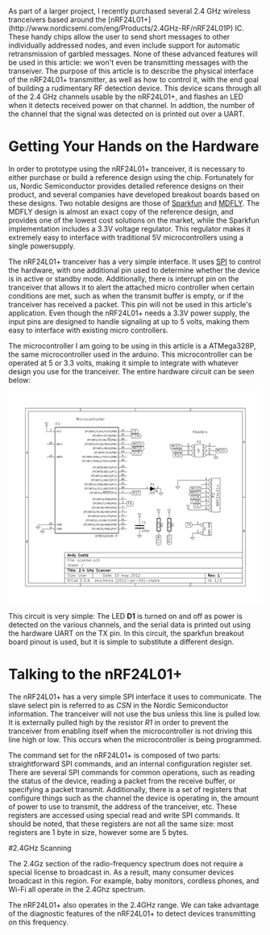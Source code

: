 <meta name="keywords" content="nRF24L01p,SPI"/>
As part of a larger project, I recently purchased several 2.4 GHz
wireless tranceivers based around the
[nRF24L01+](http://www.nordicsemi.com/eng/Products/2.4GHz-RF/nRF24L01P)
IC. These handy chips allow the user to send short messages to other
individually addressed nodes, and even include support for automatic
retransmission of garbled messages.  None of these advanced features
will be used in this article: we won't even be transmitting messages
with the transeiver. The purpose of this article is to describe the
physical interface of the nRF24L01+ transmitter, as well as how to
control it, with the end goal of building a rudimentary RF detection
device. This device scans through all of the 2.4 GHz channels usable
by the nRF24L01+, and flashes an LED when it detects received power on
that channel. In addtion, the number of the channel that the signal
was detected on is printed out over a UART.

<a name='more'></a>

# Getting Your Hands on the Hardware
In order to prototype using the nRF24L01+ tranceiver, it is necessary
to either purchase or build a reference design using the chip.
Fortunately for us, Nordic Semiconductor provides detailed reference
designs on their product, and several companies have developed
breakout boards based on these designs. Two notable designs are those
of [Sparkfun](http://www.sparkfun.com/products/691) and
[MDFLY](http://www.mdfly.com/index.php?main_page=product_info&cPath=8&products_id=81&zenid=98sjt2i4lvj6uhviqb587uuoo6).
The MDFLY design is almost an exact copy of the reference design, and
provides one of the lowest cost solutions on the market, while the Sparkfun
implementation includes a 3.3V voltage regulator. This regulator makes
it extremely easy to interface with traditional 5V microcontrollers
using a single powersupply.

The nRF24L01+ tranceiver has a very simple interface. It uses
[SPI](http://en.wikipedia.org/wiki/Serial_Peripheral_Interface_Bus) to
control the hardware, with one additional pin used to determine
whether the device is in active or standby mode. Additionally, there
is interrupt pin on the tranceiver that allows it to alert the
attached micro controller when certain conditions are met, such as
when the transmit buffer is empty, or if the tranceiver has received a
packet. This pin will not be used in this article's application. Even
though the nRF24L01+ needs a 3.3V power supply, the input pins are
designed to handle signaling at up to 5 volts, making them easy to
interface with existing micro controllers.

The microcontroller I am going to be using in this article is a
ATMega328P, the same microcontroller used in the arduino. This
microcontroller can be operated at 5 or 3.3 volts, making it simple to
integrate with whatever design you use for the tranceiver. The entire
hardware circuit can be seen below: 

[![scanner](scanner.png)](scanner.svg)

This circuit is very simple: The LED **D1** is turned on and off as power
is detected on the various channels, and the serial data is printed
out using the hardware UART on the TX pin. In this circuit, the
sparkfun breakout board pinout is used, but it is simple to substitute
a different design.

# Talking to the nRF24L01+ 

The  nRF24L01+   has  a   very  simple  SPI   interface  it   uses  to
communicate.  The slave  select pin  is referred  to as  *CSN* in  the
Nordic Semiconductor information. The tranceiver  will not use the bus
unless this  line is pulled low.  It is externally pulled  high by the
resistor  *R1* in  order  to prevent  the  tranceiver from  enabling
itself  when the  microcontroller is  not  driving this  line high  or
low. This occurs when the microcontroller is being programmed.

The command set for the nRF24L01+ is composed of two parts:
straightforward SPI commands, and an internal configuration register
set. There are several SPI commands for common operations, such as
reading the status of the device, reading a packet from the receive
buffer, or specifying a packet transmit. Additionally, there is a set
of registers that configure things such as the channel the device is
operating in, the amount of power to use to transmit, the address of
the tranceiver, etc. These registers are accessed using special read
and write SPI commands. It should be noted, that these registers are
not all the same size: most registers are 1 byte in size, however some
are 5 bytes.

#2.4GHz Scanning 

The 2.4Gz section of the radio-frequency spectrum does not require a
special license to broadcast in. As a result, many consumer devices
broadcast in this region. For example, baby monitors, cordless phones,
and Wi-Fi all operate in the 2.4Ghz spectrum.

The nRF24L01+ also operates in the 2.4GHz range. We can take advantage
of the diagnostic features of the nRF24L01+ to detect devices
transmitting on this frequency.
